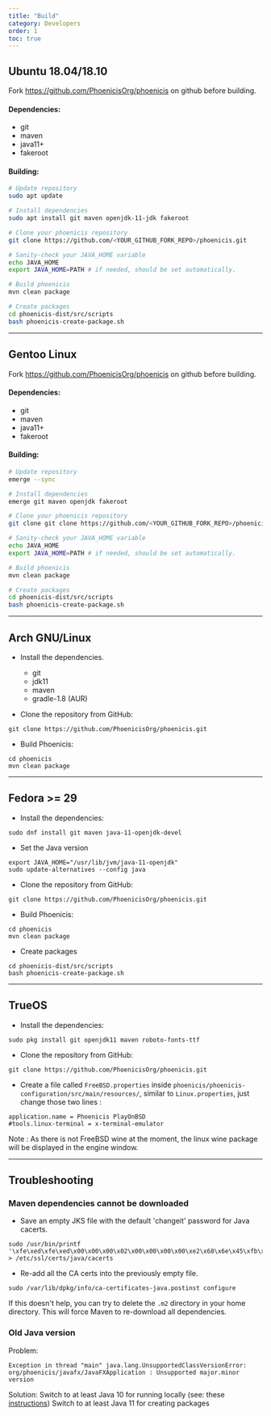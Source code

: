 ```yaml
---
title: "Build"
category: Developers
order: 1
toc: true
---
```


## Ubuntu 18.04/18.10

Fork https://github.com/PhoenicisOrg/phoenicis on github before building.

#### Dependencies:
- git
- maven
- java11+
- fakeroot

#### Building:
```bash
# Update repository
sudo apt update

# Install dependencies
sudo apt install git maven openjdk-11-jdk fakeroot

# Clone your phoenicis repository
git clone https://github.com/<YOUR_GITHUB_FORK_REPO>/phoenicis.git

# Sanity-check your JAVA_HOME variable
echo JAVA_HOME
export JAVA_HOME=PATH # if needed, should be set automatically.

# Build phoenicis
mvn clean package

# Create packages
cd phoenicis-dist/src/scripts
bash phoenicis-create-package.sh
```

---

## Gentoo Linux

Fork https://github.com/PhoenicisOrg/phoenicis on github before building.

#### Dependencies:
- git
- maven
- java11+
- fakeroot

#### Building:
```bash
# Update repository
emerge --sync

# Install dependencies
emerge git maven openjdk fakeroot

# Clone your phoenicis repository
git clone git clone https://github.com/<YOUR_GITHUB_FORK_REPO>/phoenicis.git

# Sanity-check your JAVA_HOME variable
echo JAVA_HOME
export JAVA_HOME=PATH # if needed, should be set automatically.

# Build phoenicis
mvn clean package

# Create packages
cd phoenicis-dist/src/scripts
bash phoenicis-create-package.sh
```

---

## Arch GNU/Linux

* Install the dependencies.
  * git
  * jdk11
  * maven
  * gradle-1.8 (AUR)

* Clone the repository from GitHub:
```
git clone https://github.com/PhoenicisOrg/phoenicis.git
```

* Build Phoenicis:
```
cd phoenicis
mvn clean package
```

---

## Fedora >= 29

* Install the dependencies:
```
sudo dnf install git maven java-11-openjdk-devel
```

* Set the Java version
```
export JAVA_HOME="/usr/lib/jvm/java-11-openjdk"
sudo update-alternatives --config java
```

* Clone the repository from GitHub:
```
git clone https://github.com/PhoenicisOrg/phoenicis.git
```

* Build Phoenicis:
```
cd phoenicis
mvn clean package
```

* Create packages
```
cd phoenicis-dist/src/scripts
bash phoenicis-create-package.sh
```

---

## TrueOS

* Install the dependencies:
```
sudo pkg install git openjdk11 maven roboto-fonts-ttf
```

* Clone the repository from GitHub:
```
git clone https://github.com/PhoenicisOrg/phoenicis.git
```

* Create a file called `FreeBSD.properties` inside `phoenicis/phoenicis-configuration/src/main/resources/`, similar to `Linux.properties`, just change those two lines :
```
application.name = Phoenicis PlayOnBSD
#tools.linux-terminal = x-terminal-emulator
```
Note : As there is not FreeBSD wine at the moment, the linux wine package will be displayed in the engine window.

---

## Troubleshooting

### Maven dependencies cannot be downloaded

* Save an empty JKS file with the default 'changeit' password for Java cacerts.
```
sudo /usr/bin/printf '\xfe\xed\xfe\xed\x00\x00\x00\x02\x00\x00\x00\x00\xe2\x68\x6e\x45\xfb\x43\xdf\xa4\xd9\x92\xdd\x41\xce\xb6\xb2\x1c\x63\x30\xd7\x92' > /etc/ssl/certs/java/cacerts
```

* Re-add all the CA certs into the previously empty file.
```
sudo /var/lib/dpkg/info/ca-certificates-java.postinst configure
```

If this doesn't help, you can try to delete the `.m2` directory in your home directory. This will force Maven to re-download all dependencies.

### Old Java version

Problem:
```
Exception in thread "main" java.lang.UnsupportedClassVersionError: org/phoenicis/javafx/JavaFXApplication : Unsupported major.minor version
```
Solution:
Switch to at least Java 10 for running locally (see: these [instructions](https://wiki.archlinux.org/index.php/java#Switching_between_JVM))
Switch to at least Java 11 for creating packages
